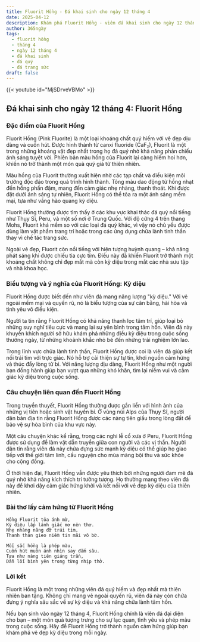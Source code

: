 ```yaml
---
title: Fluorit Hồng - Đá khai sinh cho ngày 12 tháng 4
date: 2025-04-12
description: Khám phá Fluorit Hồng - viên đá khai sinh cho ngày 12 tháng 4, biểu tượng của Kỳ diệu. Cùng tìm hiểu ý nghĩa sâu sắc của viên đá độc đáo này.
author: 365ngày
tags:
  - fluorit hồng
  - tháng 4
  - ngày 12 tháng 4
  - đá khai sinh
  - đá quý
  - đá trang sức
draft: false
---
```


{{< youtube id="MjSDrveVBMo" >}}

## Đá khai sinh cho ngày 12 tháng 4: Fluorit Hồng

### Đặc điểm của Fluorit Hồng

Fluorit Hồng (Pink Fluorite) là một loại khoáng chất quý hiếm với vẻ đẹp dịu dàng và cuốn hút. Được hình thành từ canxi fluoride (CaF₂), Fluorit là một trong những khoáng vật đẹp nhất trong họ đá quý nhờ khả năng phản chiếu ánh sáng tuyệt vời. Phiên bản màu hồng của Fluorit lại càng hiếm hoi hơn, khiến nó trở thành một món quà quý giá từ thiên nhiên.

Màu hồng của Fluorit thường xuất hiện nhờ các tạp chất và điều kiện môi trường độc đáo trong quá trình hình thành. Tông màu dao động từ hồng nhạt đến hồng phấn đậm, mang đến cảm giác nhẹ nhàng, thanh thoát. Khi được đặt dưới ánh sáng tự nhiên, Fluorit Hồng có thể tỏa ra một ánh sáng mềm mại, tựa như vầng hào quang kỳ diệu.

Fluorit Hồng thường được tìm thấy ở các khu vực khai thác đá quý nổi tiếng như Thụy Sĩ, Peru, và một số nơi ở Trung Quốc. Với độ cứng 4 trên thang Mohs, Fluorit khá mềm so với các loại đá quý khác, vì vậy nó chủ yếu được dùng làm vật phẩm trang trí hoặc trong các ứng dụng chữa lành tinh thần thay vì chế tác trang sức.

Ngoài vẻ đẹp, Fluorit còn nổi tiếng với hiện tượng huỳnh quang – khả năng phát sáng khi được chiếu tia cực tím. Điều này đã khiến Fluorit trở thành một khoáng chất không chỉ đẹp mắt mà còn kỳ diệu trong mắt các nhà sưu tập và nhà khoa học.

### Biểu tượng và ý nghĩa của Fluorit Hồng: Kỳ diệu

Fluorit Hồng được biết đến như viên đá mang năng lượng "kỳ diệu." Với vẻ ngoài mềm mại và quyến rũ, nó là biểu tượng của sự cân bằng, hài hòa và tình yêu vô điều kiện.

Người ta tin rằng Fluorit Hồng có khả năng thanh lọc tâm trí, giúp loại bỏ những suy nghĩ tiêu cực và mang lại sự yên bình trong tâm hồn. Viên đá này khuyến khích người sở hữu khám phá những điều kỳ diệu trong cuộc sống thường ngày, từ những khoảnh khắc nhỏ bé đến những trải nghiệm lớn lao.

Trong lĩnh vực chữa lành tinh thần, Fluorit Hồng được coi là viên đá giúp kết nối trái tim với trực giác. Nó hỗ trợ cải thiện sự tự tin, khơi nguồn cảm hứng và thúc đẩy lòng từ bi. Với năng lượng dịu dàng, Fluorit Hồng như một người bạn đồng hành giúp bạn vượt qua những khó khăn, tìm lại niềm vui và cảm giác kỳ diệu trong cuộc sống.

### Câu chuyện liên quan đến Fluorit Hồng

Trong truyền thuyết, Fluorit Hồng thường được gắn liền với hình ảnh của những vị tiên hoặc sinh vật huyền bí. Ở vùng núi Alps của Thụy Sĩ, người dân bản địa tin rằng Fluorit Hồng được các nàng tiên giấu trong lòng đất để bảo vệ sự hòa bình của khu vực này.

Một câu chuyện khác kể rằng, trong các nghi lễ cổ xưa ở Peru, Fluorit Hồng được sử dụng để làm vật dẫn truyền giữa con người và các vị thần. Người dân tin rằng viên đá này chứa đựng sức mạnh kỳ diệu có thể giúp họ giao tiếp với thế giới tâm linh, cầu nguyện cho mùa màng bội thu và sức khỏe cho cộng đồng.

Ở thời hiện đại, Fluorit Hồng vẫn được yêu thích bởi những người đam mê đá quý nhờ khả năng kích thích trí tưởng tượng. Họ thường mang theo viên đá này để khơi dậy cảm giác hứng khởi và kết nối với vẻ đẹp kỳ diệu của thiên nhiên.

### Bài thơ lấy cảm hứng từ Fluorit Hồng

```
Hồng Fluorit tỏa ánh mờ,  
Kỳ diệu lấp lánh giấc mơ nên thơ.  
Nhẹ nhàng nâng đỡ trái tim,  
Thanh thản gieo niềm tin mãi vô bờ.  

Mỗi sắc hồng là phép màu,  
Cuốn hút muôn ánh nhìn say đắm sâu.  
Tựa như nàng tiên giáng trần,  
Dẫn lối bình yên trong từng nhịp thở.  
```

### Lời kết

Fluorit Hồng là một trong những viên đá quý hiếm và đẹp nhất mà thiên nhiên ban tặng. Không chỉ mang vẻ ngoài quyến rũ, viên đá này còn chứa đựng ý nghĩa sâu sắc về sự kỳ diệu và khả năng chữa lành tâm hồn.

Nếu bạn sinh vào ngày 12 tháng 4, Fluorit Hồng chính là viên đá đại diện cho bạn – một món quà tượng trưng cho sự lạc quan, tình yêu và phép màu trong cuộc sống. Hãy để Fluorit Hồng trở thành nguồn cảm hứng giúp bạn khám phá vẻ đẹp kỳ diệu trong mỗi ngày.